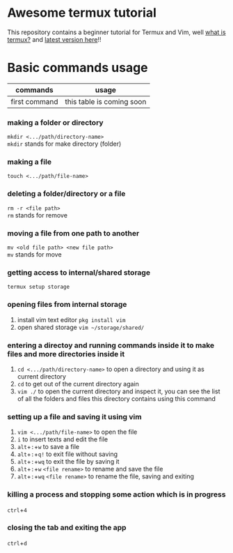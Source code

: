 # Awesome termux tutorial
This repository contains a beginner tutorial for Termux and Vim, well [what is termux?](https://en.m.wikipedia.org/wiki/Termux) and [latest version here](https://f-droid.org/en/packages/com.termux/)!!

# Basic commands usage

commands | usage
---- | ----
first command | this table is coming soon

### making a folder or directory
`mkdir <.../path/directory-name>`<br>
`mkdir` stands for make directory (folder)

### making a file
`touch <.../path/file-name>`

### deleting a folder/directory or a file
`rm -r <file path>`<br>
`rm` stands for remove

### moving a file from one path to another
`mv <old file path> <new file path>`<br>
`mv` stands for move

### getting access to internal/shared storage
`termux setup storage`

### opening files from internal storage
1. install vim text editor `pkg install vim`
2. open shared storage `vim ~/storage/shared/`

### entering a directoy and running commands inside it to make files and more directories inside it
1. `cd <.../path/directory-name>` to open a directory and using it as current directory
2. `cd` to get out of the current directory again
3. `vim ./` to open the current directory and inspect it, you can see the list of all the folders and files this directory contains using this command

### setting up a file and saving it using vim
1. `vim <.../path/file-name>` to open the file
2. `i` to insert texts and edit the file
3. `alt`+`:`+`w` to save a file
4. `alt`+`:`+`q!` to exit file without saving
5. `alt`+`:`+`wq` to exit the file by saving it
6. `alt`+`:`+`w` `<file rename>` to rename and save the file
7. `alt`+`:`+`wq` `<file rename>` to rename the file, saving and exiting

### killing a process and stopping some action which is in progress
`ctrl`+`4`

### closing the tab and exiting the app
`ctrl`+`d`
